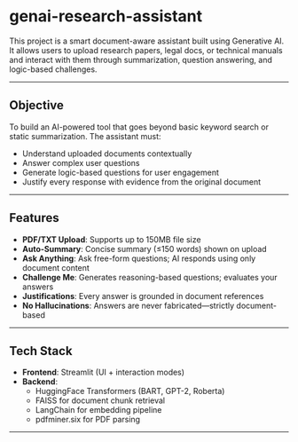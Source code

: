# genai-research-assistant

This project is a smart document-aware assistant built using Generative AI. It allows users to upload research papers, legal docs, or technical manuals and interact with them through summarization, question answering, and logic-based challenges.

---

##  Objective

To build an AI-powered tool that goes beyond basic keyword search or static summarization. The assistant must:

- Understand uploaded documents contextually
- Answer complex user questions
- Generate logic-based questions for user engagement
- Justify every response with evidence from the original document

---

##  Features

-  **PDF/TXT Upload**: Supports up to 150MB file size
-  **Auto-Summary**: Concise summary (≤150 words) shown on upload
-  **Ask Anything**: Ask free-form questions; AI responds using only document content
-  **Challenge Me**: Generates reasoning-based questions; evaluates your answers
-  **Justifications**: Every answer is grounded in document references
-  **No Hallucinations**: Answers are never fabricated—strictly document-based

---

##  Tech Stack

- **Frontend**: Streamlit (UI + interaction modes)
- **Backend**:
  - HuggingFace Transformers (BART, GPT-2, Roberta)
  - FAISS for document chunk retrieval
  - LangChain for embedding pipeline
  - pdfminer.six for PDF parsing

---



